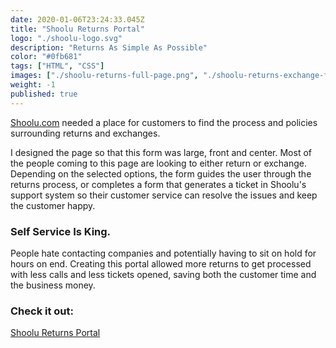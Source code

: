 ```yaml
---
date: 2020-01-06T23:24:33.045Z
title: "Shoolu Returns Portal" 
logo: "./shoolu-logo.svg"
description: "Returns As Simple As Possible"
color: "#0fb681"
tags: ["HTML", "CSS"]
images: ["./shoolu-returns-full-page.png", "./shoolu-returns-exchange-form.png"]
weight: -1
published: true
---
```



[Shoolu.com](../shoolu) needed a place for customers to find the process and policies surrounding returns and exchanges.

I designed the page so that this form was large, front and center. Most of the people coming to this page are looking to either return or exchange. Depending on the selected options, the form guides the user through the returns process, or completes a form that generates a ticket in Shoolu's support system so their customer service can resolve the issues and keep the customer happy.

### Self Service Is King. 

People hate contacting companies and potentially having to sit on hold for hours on end. Creating this portal allowed more returns to get processed with less calls and less tickets opened, saving both the customer time and the business money.

### Check it out:

<div class="buttons"><a href="https://returns.shoolu.com" class="button button--large">Shoolu Returns Portal</a></div>